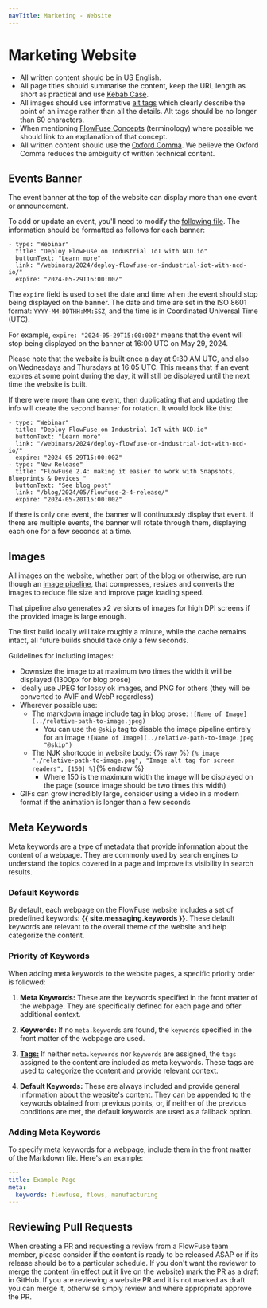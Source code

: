 ```yaml
---
navTitle: Marketing - Website
---
```


# Marketing Website

- All written content should be in US English.
- All page titles should summarise the content, keep the URL length as short as practical and use [Kebab Case](https://en.wiktionary.org/wiki/kebab_case).
- All images should use informative [alt tags](https://www.w3.org/WAI/tutorials/images/tips/) which clearly describe the point of an image rather than all the details. Alt tags should be no longer than 60 characters.
- When mentioning [FlowFuse Concepts](/docs/user/concepts/) (terminology) where possible we should link to an explanation of that concept.
- All written content should use the [Oxford Comma](https://en.wikipedia.org/wiki/Serial_comma). We believe the Oxford Comma reduces the ambiguity of written technical content.

## Events Banner

The event banner at the top of the website can display more than one event or announcement.

To add or update an event, you'll need to modify the [following file](https://github.com/FlowFuse/website/blob/main/src/_data/events.yaml). The information should be formatted as follows for each banner:

```
- type: "Webinar"
  title: "Deploy FlowFuse on Industrial IoT with NCD.io"
  buttonText: "Learn more"
  link: "/webinars/2024/deploy-flowfuse-on-industrial-iot-with-ncd-io/"
  expire: "2024-05-29T16:00:00Z"
```
The `expire` field is used to set the date and time when the event should stop being displayed on the banner. The date and time are set in the ISO 8601 format: `YYYY-MM-DDTHH:MM:SSZ`, and the time is in Coordinated Universal Time (UTC).

For example, `expire: "2024-05-29T15:00:00Z"` means that the event will stop being displayed on the banner at 16:00 UTC on May 29, 2024.

Please note that the website is built once a day at 9:30 AM UTC, and also on Wednesdays and Thursdays at 16:05 UTC. This means that if an event expires at some point during the day, it will still be displayed until the next time the website is built.

If there were more than one event, then duplicating that and updating the info will create the second banner for rotation. It would look like this:

```
- type: "Webinar"
  title: "Deploy FlowFuse on Industrial IoT with NCD.io"
  buttonText: "Learn more"
  link: "/webinars/2024/deploy-flowfuse-on-industrial-iot-with-ncd-io/"
  expire: "2024-05-29T15:00:00Z"
- type: "New Release"
  title: "FlowFuse 2.4: making it easier to work with Snapshots, Blueprints & Devices "
  buttonText: "See blog post"
  link: "/blog/2024/05/flowfuse-2-4-release/"
  expire: "2024-05-20T15:00:00Z"
```

If there is only one event, the banner will continuously display that event. If there are multiple events, the banner will rotate through them, displaying each one for a few seconds at a time.

## Images

All images on the website, whether part of the blog or otherwise, are run though an [image pipeline](https://github.com/FlowFuse/website/blob/main/lib/image-handler.js), that compresses, resizes and converts the images to reduce file size and improve page loading speed.

That pipeline also generates x2 versions of images for high DPI screens if the provided image is large enough.

The first build locally will take roughly a minute, while the cache remains intact, all future builds should take only a few seconds.

Guidelines for including images:

- Downsize the image to at maximum two times the width it will be displayed (1300px for blog prose)
- Ideally use JPEG for lossy ok images, and PNG for others (they will be converted to AVIF and WebP regardless)
- Wherever possible use:
  - The markdown image include tag in blog prose: `![Name of Image](../relative-path-to-image.jpeg)` 
    - You can use the `@skip` tag to disable the image pipeline entirely for an image `![Name of Image](../relative-path-to-image.jpeg "@skip")`
  - The NJK shortcode in website body: {% raw %} `{% image "./relative-path-to-image.png", "Image alt tag for screen readers", [150] %}`{% endraw %}
    - Where 150 is the maximum width the image will be displayed on the page (source image should be two times this width)
- GIFs can grow incredibly large, consider using a video in a modern format if the animation is longer than a few seconds

## Meta Keywords

Meta keywords are a type of metadata that provide information about the content of a webpage. They are commonly used by search engines to understand the topics covered in a page and improve its visibility in search results.

### Default Keywords

By default, each webpage on the FlowFuse website includes a set of predefined keywords: **{{ site.messaging.keywords }}**. These default keywords are relevant to the overall theme of the website and help categorize the content.

### Priority of Keywords

When adding meta keywords to the website pages, a specific priority order is followed:

1. **Meta Keywords:** These are the keywords specified in the front matter of the webpage. They are specifically defined for each page and offer additional context.

2. **Keywords:** If no `meta.keywords` are found, the `keywords` specified in the front matter of the webpage are used.

3. [**Tags:**](/handbook/marketing/blog/#tags) If neither `meta.keywords` nor `keywords` are assigned, the `tags` assigned to the content are included as meta keywords. These tags are used to categorize the content and provide relevant context.

4. **Default Keywords:** These are always included and provide general information about the website's content. They can be appended to the keywords obtained from previous points, or, if neither of the previous conditions are met, the default keywords are used as a fallback option.

### Adding Meta Keywords

To specify meta keywords for a webpage, include them in the front matter of the Markdown file. Here's an example:

```yaml
---
title: Example Page
meta:
  keywords: flowfuse, flows, manufacturing
---
```

## Reviewing Pull Requests

When creating a PR and requesting a review from a FlowFuse team member, please consider if
the content is ready to be released ASAP or if its release should be to a particular schedule. If you
don't want the reviewer to merge the content (in effect put it live on the website) mark the PR as a draft in GitHub.
If you are reviewing a website PR and it is not marked as draft you can merge it, otherwise simply review and where appropriate approve the PR.
